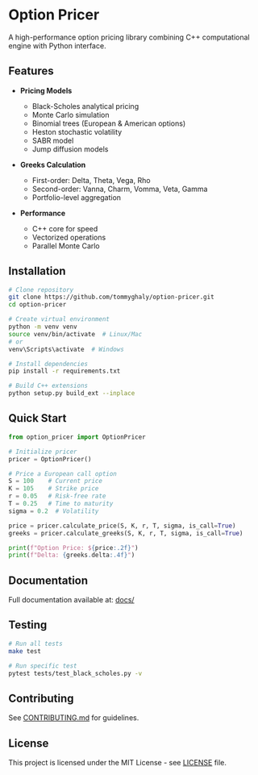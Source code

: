 # Option Pricer

A high-performance option pricing library combining C++ computational engine with Python interface.

## Features

- **Pricing Models**
  - Black-Scholes analytical pricing
  - Monte Carlo simulation
  - Binomial trees (European & American options)
  - Heston stochastic volatility
  - SABR model
  - Jump diffusion models

- **Greeks Calculation**
  - First-order: Delta, Theta, Vega, Rho
  - Second-order: Vanna, Charm, Vomma, Veta, Gamma
  - Portfolio-level aggregation

- **Performance**
  - C++ core for speed
  - Vectorized operations
  - Parallel Monte Carlo

## Installation

```bash
# Clone repository
git clone https://github.com/tommyghaly/option-pricer.git
cd option-pricer

# Create virtual environment
python -m venv venv
source venv/bin/activate  # Linux/Mac
# or
venv\Scripts\activate  # Windows

# Install dependencies
pip install -r requirements.txt

# Build C++ extensions
python setup.py build_ext --inplace
```

## Quick Start

```python
from option_pricer import OptionPricer

# Initialize pricer
pricer = OptionPricer()

# Price a European call option
S = 100    # Current price
K = 105    # Strike price
r = 0.05   # Risk-free rate
T = 0.25   # Time to maturity
sigma = 0.2  # Volatility

price = pricer.calculate_price(S, K, r, T, sigma, is_call=True)
greeks = pricer.calculate_greeks(S, K, r, T, sigma, is_call=True)

print(f"Option Price: ${price:.2f}")
print(f"Delta: {greeks.delta:.4f}")
```

## Documentation

Full documentation available at: [docs/](docs/)

## Testing

```bash
# Run all tests
make test

# Run specific test
pytest tests/test_black_scholes.py -v
```

## Contributing

See [CONTRIBUTING.md](CONTRIBUTING.md) for guidelines.

## License

This project is licensed under the MIT License - see [LICENSE](LICENSE) file.
